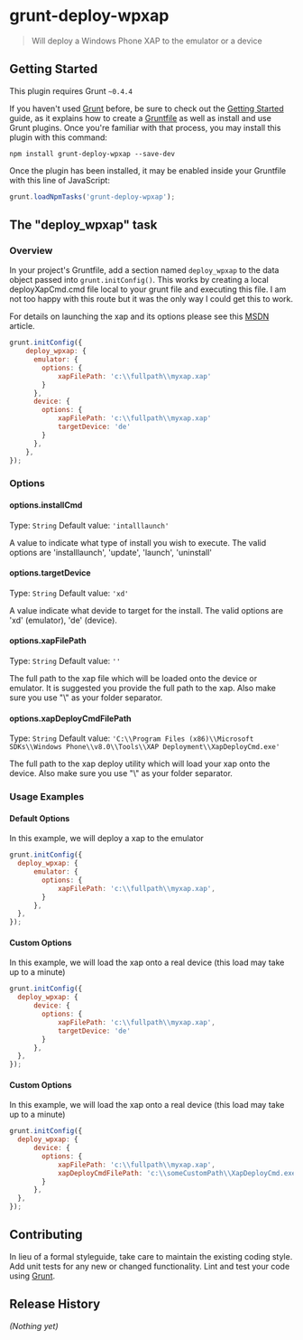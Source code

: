 # grunt-deploy-wpxap

> Will deploy a Windows Phone XAP to the emulator or a device

## Getting Started
This plugin requires Grunt `~0.4.4`

If you haven't used [Grunt](http://gruntjs.com/) before, be sure to check out the [Getting Started](http://gruntjs.com/getting-started) guide, as it explains how to create a [Gruntfile](http://gruntjs.com/sample-gruntfile) as well as install and use Grunt plugins. Once you're familiar with that process, you may install this plugin with this command:

```shell
npm install grunt-deploy-wpxap --save-dev
```

Once the plugin has been installed, it may be enabled inside your Gruntfile with this line of JavaScript:

```js
grunt.loadNpmTasks('grunt-deploy-wpxap');
```

## The "deploy_wpxap" task

### Overview
In your project's Gruntfile, add a section named `deploy_wpxap` to the data object passed into `grunt.initConfig()`.
This works by creating a local deployXapCmd.cmd file local to your grunt file and executing this file.  I am not too happy
with this route but it was the only way I could get this to work.

For details on launching the xap and its options please see this [MSDN](http://msdn.microsoft.com/en-us/library/windowsphone/develop/ff402565.aspx) article.

```js
grunt.initConfig({
    deploy_wpxap: {
      emulator: {
        options: {
            xapFilePath: 'c:\\fullpath\\myxap.xap'
        }
      },
      device: {
        options: {
            xapFilePath: 'c:\\fullpath\\myxap.xap'
            targetDevice: 'de'
        }
      },
    },
});
```

### Options

#### options.installCmd
Type: `String`
Default value: `'intalllaunch'`

A value to indicate what type of install you wish to execute.  The valid options are 'installlaunch', 'update', 'launch', 'uninstall'

#### options.targetDevice
Type: `String`
Default value: `'xd'`

A value indicate what devide to target for the install.  The valid options are 'xd' (emulator), 'de' (device).

#### options.xapFilePath
Type: `String`
Default value: `''`

The full path to the xap file which will be loaded onto the device or emulator.  It is suggested you provide the full path to the xap.  Also make sure you use "\\" as your folder separator.

#### options.xapDeployCmdFilePath
Type: `String`
Default value: `'C:\\Program Files (x86)\\Microsoft SDKs\\Windows Phone\\v8.0\\Tools\\XAP Deployment\\XapDeployCmd.exe'`

The full path to the xap deploy utility which will load your xap onto the device.  Also make sure you use "\\" as your folder separator.

### Usage Examples

#### Default Options
In this example, we will deploy a xap to the emulator 

```js
grunt.initConfig({
  deploy_wpxap: {
      emulator: {
        options: {
            xapFilePath: 'c:\\fullpath\\myxap.xap',            
        }
      },
  },
});
```

#### Custom Options
In this example, we will load the xap onto a real device (this load may take up to a minute)

```js
grunt.initConfig({
  deploy_wpxap: {
      device: {
        options: {
            xapFilePath: 'c:\\fullpath\\myxap.xap', 
            targetDevice: 'de'
        }
      },
  },
});
```


#### Custom Options
In this example, we will load the xap onto a real device (this load may take up to a minute)

```js
grunt.initConfig({
  deploy_wpxap: {
      device: {
        options: {
            xapFilePath: 'c:\\fullpath\\myxap.xap', 
            xapDeployCmdFilePath: 'c:\\someCustomPath\\XapDeployCmd.exe',
        }
      },
  },
});
```

## Contributing
In lieu of a formal styleguide, take care to maintain the existing coding style. Add unit tests for any new or changed functionality. Lint and test your code using [Grunt](http://gruntjs.com/).

## Release History
_(Nothing yet)_
